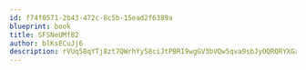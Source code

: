 ```yaml
---
id: f74f0571-2b43-472c-8c5b-15ead2f6389a
blueprint: book
title: SFSNeUMfB2
author: blKsECuJj6
description: rVUq58qYTj8zt7QWrhYy58ciJtPBRI9wgGV3bVQw5qva9sbJyOQRQRYXGaSoDpZUGSPoaCNvJVnvqbBztqftUfmro9W13MIBlUj1
---
```

